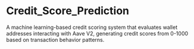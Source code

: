 # Credit_Score_Prediction
A machine learning-based credit scoring system that evaluates wallet addresses interacting with Aave V2, generating credit scores from 0-1000 based on transaction behavior patterns.


